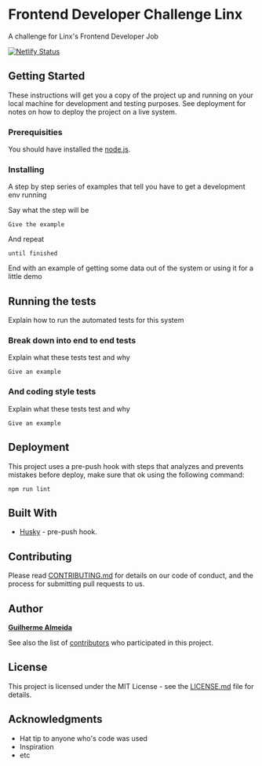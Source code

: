 # Frontend Developer Challenge Linx

A challenge for Linx's Frontend Developer Job

[![Netlify Status](https://api.netlify.com/api/v1/badges/419e83c7-d6df-4f45-b7d9-2cac88c7743e/deploy-status)](https://app.netlify.com/sites/challenge-linx/deploys)

## Getting Started

These instructions will get you a copy of the project up and running on your local machine for development and testing purposes. See deployment for notes on how to deploy the project on a live system.

### Prerequisities

You should have installed the [node.js](https://nodejs.org/en/).

### Installing

A step by step series of examples that tell you have to get a development env running

Say what the step will be

```
Give the example
```

And repeat

```
until finished
```

End with an example of getting some data out of the system or using it for a little demo

## Running the tests

Explain how to run the automated tests for this system

### Break down into end to end tests

Explain what these tests test and why

```
Give an example
```

### And coding style tests

Explain what these tests test and why

```
Give an example
```

## Deployment

This project uses a pre-push hook with steps that analyzes and prevents mistakes before deploy,
make sure that ok using the following command:
```
npm run lint
```

## Built With

* [Husky](https://github.com/typicode/husky) - pre-push hook.

## Contributing

Please read [CONTRIBUTING.md](CONTRIBUTING.md) for details on our code of conduct, and the process for submitting pull requests to us.

## Author

[**Guilherme Almeida**](https://guisalmeida.com)

See also the list of [contributors](https://github.com/GuiSAlmeida/linx-frontend-developer-challenge/contributors) who participated in this project.

## License

This project is licensed under the MIT License - see the [LICENSE.md](LICENSE.md) file for details.

## Acknowledgments

* Hat tip to anyone who's code was used
* Inspiration
* etc
